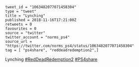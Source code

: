 ```
tweet_id = "1063482077071458304"
type = "tweet"
title = "Lynching"
published = 2018-11-16T17:21:00Z
retweets = 0
favourites = 0
source = "twitter"
twitter_account = "norms_ps4"
source_url = "https://twitter.com/norms_ps4/status/1063482077071458304"
tag = [ "ps4share", "reddeadredemption2",]
```

Lynching [#RedDeadRedemption2](/tags/reddeadredemption2/) [#PS4share](/tags/ps4share/)

<p class='image'><img src='http://mnf.m17s.net/2018/11/16/DsI_T7JXcAIuPh8.jpg' alt=''></p>

